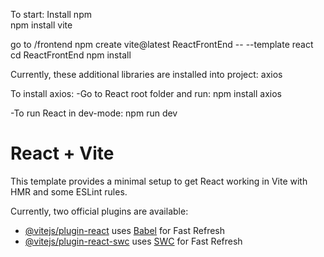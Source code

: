 
To start:
Install npm  
npm install vite  
  
go to /frontend
npm create vite@latest ReactFrontEnd -- --template react
cd ReactFrontEnd
npm install

Currently, these additional libraries are installed into project:
axios

To install axios:
-Go to React root folder and run:
  npm install axios

-To run React in dev-mode:
  npm run dev


# React + Vite

This template provides a minimal setup to get React working in Vite with HMR and some ESLint rules.

Currently, two official plugins are available:

- [@vitejs/plugin-react](https://github.com/vitejs/vite-plugin-react/blob/main/packages/plugin-react/README.md) uses [Babel](https://babeljs.io/) for Fast Refresh
- [@vitejs/plugin-react-swc](https://github.com/vitejs/vite-plugin-react-swc) uses [SWC](https://swc.rs/) for Fast Refresh
